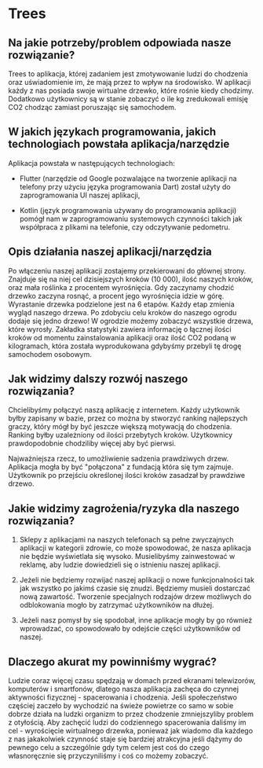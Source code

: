 # Trees

## Na jakie potrzeby/problem odpowiada nasze rozwiązanie?

Trees to aplikacja, której zadaniem jest zmotywowanie ludzi do chodzenia oraz uświadomienie im, że mają przez to wpływ na środowisko. W aplikacji każdy z nas posiada swoje wirtualne drzewko, które rośnie kiedy chodzimy. Dodatkowo użytkownicy są w stanie zobaczyć o ile kg zredukowali emisję CO2 chodząc zamiast poruszając się samochodem.

## W jakich językach programowania, jakich technologiach powstała aplikacja/narzędzie

Aplikacja powstała w następujących technologiach:

- Flutter (narzędzie od Google pozwalające na tworzenie aplikacji na telefony przy użyciu języka programowania Dart) został użyty do zaprogramowania UI naszej aplikacji,

- Kotlin (język programowania używany do programowania aplikacji) pomógł nam w zaprogramowaniu systemowych czynności takich jak współpraca z plikami na telefonie, czy odczytywanie pedometru.

## Opis działania naszej aplikacji/narzędzia

Po włączeniu naszej aplikacji zostajemy przekierowani do głównej strony. Znajduje się na niej cel dzisiejszych kroków (10 000), ilość naszych kroków, oraz mała roślinka z procentem wyrośnięcia. Gdy zaczynamy chodzić drzewko zaczyna rosnąć, a procent jego wyrośnięcia idzie w górę. Wyrastanie drzewka podzielone jest na 6 etapów. Każdy etap zmienia wygląd naszego drzewa. Po zdobyciu celu kroków do naszego ogrodu dodaje się jedno drzewo! W ogrodzie możemy zobaczyć wszystkie drzewa, które wyrosły. Zakładka statystyki zawiera informację o łącznej ilości kroków od momentu zainstalowania aplikacji oraz ilość CO2 podaną w kilogramach, która została wyprodukowana gdybyśmy przebyli tę drogę samochodem osobowym.

## Jak widzimy dalszy rozwój naszego rozwiązania?

Chcielibyśmy połączyć naszą aplikację z internetem. Każdy użytkownik byłby zapisany w bazie, przez co można by stworzyć ranking najlepszych graczy, który mógł by być jeszcze większą motywacją do chodzenia. Ranking byłby uzależniony od ilości przebytych kroków. Użytkownicy prawdopodobnie chodziliby więcej aby być pierwsi.

Najważniejsza rzecz, to umożliwienie sadzenia prawdziwych drzew. Aplikacja mogła by być "połączona" z fundacją która się tym zajmuje. Użytkownik po przejściu określonej ilości kroków zasadzał by prawdziwe drzewo.

## Jakie widzimy zagrożenia/ryzyka dla naszego rozwiązania?

1. Sklepy z aplikacjami na naszych telefonach są pełne zwyczajnych aplikacji w kategorii zdrowie, co może spowodować, że nasza aplikacja nie będzie wyświetlała się wysoko. Musielibyśmy zainwestować w reklamę, aby ludzie dowiedzieli się o istnieniu naszej aplikacji.

2. Jeżeli nie będziemy rozwijać naszej aplikacji o nowe funkcjonalności tak jak wszystko po jakimś czasie się znudzi. Będziemy musieli dostarczać nową zawartość. Tworzenie specjalnych rodzajów drzew możliwych do odblokowania mogło by zatrzymać użytkowników na dłużej.

3. Jeżeli nasz pomysł by się spodobał, inne aplikacje mogły by go również wprowadzać, co spowodowało by odejście części użytkowników od naszej.

## Dlaczego akurat my powinniśmy wygrać?

Ludzie coraz więcej czasu spędzają w domach przed ekranami telewizorów, komputerów i smartfonów, dlatego nasza aplikacja zachęca do czynnej aktywności fizycznej - spacerowania i chodzenia. Jeśli społeczeństwo częściej zaczeło by wychodzić na świeże powietrze co samo w sobie dobrze działa na ludzki organizm to przez chodzenie zmniejszyliby problem z otyłością. Aby zachęcić ludzi do codziennego spacerowania daliśmy im cel - wyrościęcie wirtualnego drzewka, ponieważ jak wiadomo dla każdego z nas jakakolwiek czynność staje się bardziej atrakcyjna jeśli dążymy do pewnego celu a szczególnie gdy tym celem jest coś do czego własnoręcznie się przyczyniliśmy i coś co możemy zobaczyć.
